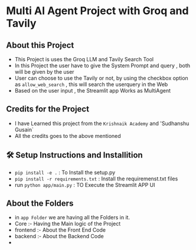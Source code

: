 # Multi AI Agent Project with Groq and Tavily
## About this Project
- This Project is uses the Groq LLM and Tavily Search Tool
- In this Project the user have to  give the System Prompt  and query , both will be given by the user
- User  can choose to use the Tavily or not, by using the checkbox option as `allow_web_search` , this will search the userquery in the Web
- Based on the user input , the Streamlit app Works as MultiAgent 

## Credits for the Project
- I have Learned this project from the `Krishnaik Academy` and 'Sudhanshu Gusain`
- All the credits goes to the above mentioned 



## 🛠️ Setup Instructions and Installition
- `pip install -e .` : To Install the setup.py
- `pip install -r requirements.txt` : Install the requiremenst.txt files
- run `python app/main.py` : TO Execute the Streamlit APP UI



## About the Folders
- in `app Folder` we are having all the Folders in it.
- Core :- Having the Main logic of the Project
- frontend :- About the Front End Code
- backend :- About the Backend Code
- 
